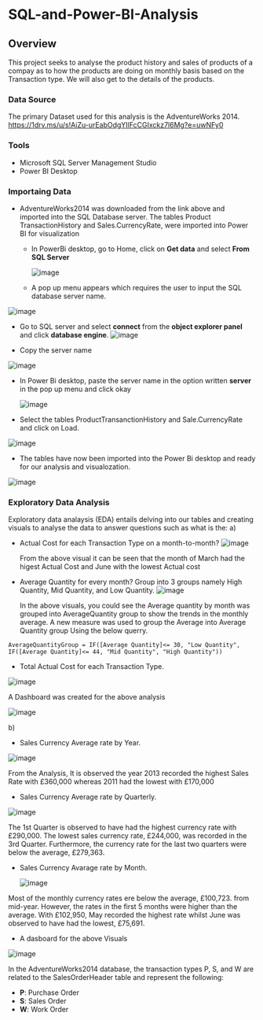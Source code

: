 # SQL-and-Power-BI-Analysis

## Overview

This project seeks to analyse the product history and sales of products of a compay as to how the products are doing on monthly basis based on the Transaction type. We will also get to the details of the products.

### Data Source

The primary Dataset used for this analysis is the AdventureWorks 2014. 
https://1drv.ms/u/s!AiZu-urEabOdgYIlFcCGIxckz7l6Mg?e=uwNFy0  
### Tools

- Microsoft SQL Server Management Studio
- Power BI Desktop

### Importaing Data

- AdventureWorks2014 was downloaded from the link above and imported into the SQL Database server.
  The tables Product TransactionHistory and Sales.CurrencyRate,  were imported into Power BI for visualization
  - In PowerBi desktop, go to Home, click on **Get data** and select **From SQL Server**

    ![image](https://github.com/MYZDEE/SQL-and-Power-BI-Analysis/assets/128803445/6e3b393a-119a-497a-b2d6-2f84511ca8c0)<p>

  - A pop up menu appears which requires the user to input the SQL database server name.
    
![image](https://github.com/MYZDEE/SQL-and-Power-BI-Analysis/assets/128803445/c5472450-6ce9-40b1-8955-e459ea8c07ec)<p>

- Go to SQL server and select **connect** from the **object explorer panel** and click **database engine**.
  ![image](https://github.com/MYZDEE/SQL-and-Power-BI-Analysis/assets/128803445/f567dc50-a040-43a8-8f36-3eb46d6aea34)<p>

- Copy the server name

![image](https://github.com/MYZDEE/SQL-and-Power-BI-Analysis/assets/128803445/4669698e-e9f3-42ca-a562-50ad7136c029)<p>

- In Power Bi desktop, paste the server name in the option written **server** in the pop up menu and click okay

  ![image](https://github.com/MYZDEE/SQL-and-Power-BI-Analysis/assets/128803445/13afa2d6-784c-49ea-8963-7351a7a66d88)<p>

- Select the tables ProductTransanctionHistory and Sale.CurrencyRate and click on Load.

![image](https://github.com/MYZDEE/SQL-and-Power-BI-Analysis/assets/128803445/f25d0297-66b6-4da7-9474-9ac4952dbf35)<p>
- The tables have now been imported into the Power Bi desktop and ready for our analysis and visualozation.

![image](https://github.com/MYZDEE/SQL-and-Power-BI-Analysis/assets/128803445/6a97f9d0-3c79-41c7-9117-893ee2f4bef0)<p>

### Exploratory Data Analysis

Exploratory data analaysis (EDA) entails delving into our tables and creating visuals to analyse the data to answer questions such as what is the:
a)
- Actual Cost for each Transaction Type on a month-to-month?
 ![image](https://github.com/MYZDEE/SQL-and-Power-BI-Analysis/assets/128803445/8cc0c842-a63d-4fa2-bb2d-474ee3bf4194)<p>
  From the above visual it can be seen that the month of March had the higest Actual Cost and June with the lowest Actual cost

- Average Quantity for every month? Group into 3 groups namely High Quantity, Mid Quantity, and Low Quantity.
 ![image](https://github.com/MYZDEE/SQL-and-Power-BI-Analysis/assets/128803445/6d92a76e-30d2-45d8-8f37-8c97950f9f4c)<p>
In the above visuals, you could see the Average quantity by month was grouped into AverageQuantity group to show the trends in the monthly average. A new measure was used to group  the Average into Average Quantity group Using the below querry.
 ```
AverageQuantityGroup = IF([Average Quantity]<= 30, "Low Quantity", IF([Average Quantity]<= 44, "Mid Quantity", "High Quantity"))
```
- Total Actual Cost for each Transaction Type.<p>
  

![image](https://github.com/MYZDEE/SQL-and-Power-BI-Analysis/assets/128803445/99f6306f-dac6-4502-b65f-a0ed907209c6)<p>

 A Dashboard was created for the above analysis<p>
 

![image](https://github.com/MYZDEE/SQL-and-Power-BI-Analysis/assets/128803445/67b1072e-fb2b-458d-80da-eb110d9df656)<p>

b)
- Sales Currency Average rate by Year.<p>
  
![image](https://github.com/MYZDEE/SQL-and-Power-BI-Analysis/assets/128803445/1872d9db-4f41-49b1-866f-47547079d6ea)<p>

From the Analysis, It is observed the year 2013 recorded the highest Sales Rate with £360,000 whereas 2011 had the lowest with £170,000

- Sales Currency Average rate by Quarterly.<p>
 
![image](https://github.com/MYZDEE/SQL-and-Power-BI-Analysis/assets/128803445/6dab2570-68c5-4496-9c78-1097596fe65f)<p>

The 1st Quarter is observed to have had the highest currency rate with £290,000. The lowest sales currency rate, £244,000, was recorded in the 3rd Quarter. Furthermore, the currency rate for the last two quarters were below the average, £279,363.
 
- Sales Currency Avarage rate by Month.<p>
![image](https://github.com/MYZDEE/SQL-and-Power-BI-Analysis/assets/128803445/4b34c751-efac-480b-aa36-70363dab7edd)
<p>

Most of the monthly currency rates ere below the average, £100,723. from mid-year. However, the rates in the first 5 months were higher than the average. With £102,950, May recorded the highest rate whilst June was observed to have had the lowest, £75,691.

- A dasboard for the above Visuals<p>
  
 ![image](https://github.com/MYZDEE/SQL-and-Power-BI-Analysis/assets/128803445/3b1b9777-9d2e-4687-8c7f-9a55d2f2a7c2)<p>

In the AdventureWorks2014 database, the transaction types P, S, and W are related to the SalesOrderHeader table and represent the following:

- **P**: Purchase Order
- **S**: Sales Order
- **W**: Work Order




  

 
  



